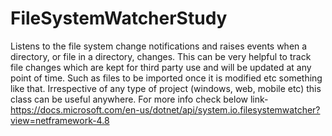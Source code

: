 # FileSystemWatcherStudy

Listens to the file system change notifications and raises events when a directory, or file in a directory, changes.
This can be very helpful to track file changes which are kept for third party use and will be updated at any point of time. Such as files to be imported once it is modified etc something like that.
Irrespective of any type of project (windows, web, mobile etc) this class can be useful anywhere.
For more info check below link-
https://docs.microsoft.com/en-us/dotnet/api/system.io.filesystemwatcher?view=netframework-4.8
